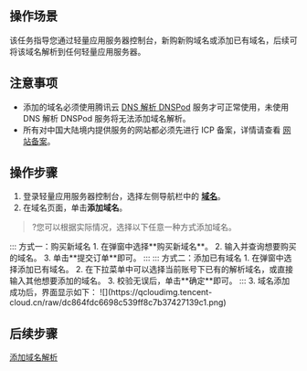 ## 操作场景
该任务指导您通过轻量应用服务器控制台，新购新购域名或添加已有域名，后续可将该域名解析到任何轻量应用服务器。

## 注意事项
- 添加的域名必须使用腾讯云 [DNS 解析 DNSPod](https://cloud.tencent.com/document/product/302) 服务才可正常使用，未使用 DNS 解析 DNSPod 服务将无法添加域名解析。
- 所有对中国大陆境内提供服务的网站都必须先进行 ICP 备案，详情请查看 [网站备案](https://cloud.tencent.com/document/product/243)。


## 操作步骤

1. 登录轻量应用服务器控制台，选择左侧导航栏中的 [**域名**](https://console.cloud.tencent.com/lighthouse/domain)。
2. 在域名页面，单击**添加域名**。
>?您可以根据实际情况，选择以下任意一种方式添加域名。
<dx-tabs>
::: 方式一：购买新域名
1. 在弹窗中选择**购买新域名**。
2. 输入并查询想要购买的域名。
3. 单击**提交订单**即可。
:::
::: 方式二：添加已有域名
1. 在弹窗中选择添加已有域名。
2. 在下拉菜单中可以选择当前账号下已有的解析域名，或直接输入其他想要添加的域名。
3. 校验无误后，单击**确定**即可。
:::
</dx-tabs>
3. 域名添加成功后，界面显示如下：
![](https://qcloudimg.tencent-cloud.cn/raw/dc864fdc6698c539ff8c7b37427139c1.png)


## 后续步骤
[添加域名解析](https://cloud.tencent.com/document/product/1207/81333)


